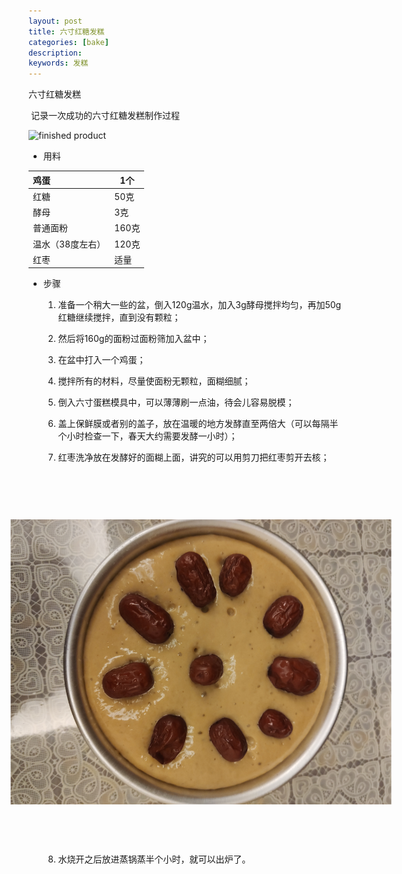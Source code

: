 ```yaml
---
layout: post
title: 六寸红糖发糕
categories: [bake]
description: 
keywords: 发糕
---
```


六寸红糖发糕

​	记录一次成功的六寸红糖发糕制作过程

<img src="/images/posts/Brown Sugar Sponge Cake/after.jpg" alt="finished product"/>

* 用料

| 鸡蛋             | 1个   |
| :--------------- | ----- |
| 红糖             | 50克  |
| 酵母             | 3克   |
| 普通面粉         | 160克 |
| 温水（38度左右） | 120克 |
| 红枣             | 适量  |

* 步骤

  1. 准备一个稍大一些的盆，倒入120g温水，加入3g酵母搅拌均匀，再加50g红糖继续搅拌，直到没有颗粒；

  2. 然后将160g的面粉过面粉筛加入盆中；

  3. 在盆中打入一个鸡蛋；

  4. 搅拌所有的材料，尽量使面粉无颗粒，面糊细腻；

  5. 倒入六寸蛋糕模具中，可以薄薄刷一点油，待会儿容易脱模；

  6. 盖上保鲜膜或者别的盖子，放在温暖的地方发酵直至两倍大（可以每隔半个小时检查一下，春天大约需要发酵一小时）；

  7. 红枣洗净放在发酵好的面糊上面，讲究的可以用剪刀把红枣剪开去核；

     <img src="/images/posts/Brown Sugar Sponge Cake/before.jpg" alt="semi-finished product" style="float:right; transform:rotate(90deg);"/>

  8. 水烧开之后放进蒸锅蒸半个小时，就可以出炉了。